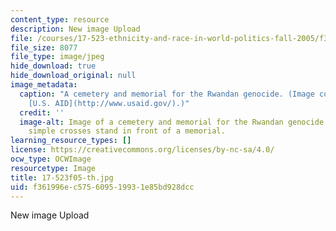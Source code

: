 ```yaml
---
content_type: resource
description: New image Upload
file: /courses/17-523-ethnicity-and-race-in-world-politics-fall-2005/f361996ec575609519931e85bd928dcc_17-523f05-th.jpg
file_size: 8077
file_type: image/jpeg
hide_download: true
hide_download_original: null
image_metadata:
  caption: "A cemetery and memorial for the Rwandan genocide. (Image courtesy of\_\
    [U.S. AID](http://www.usaid.gov/).)"
  credit: ''
  image-alt: Image of a cemetery and memorial for the Rwandan genocide.  A myriad
    simple crosses stand in front of a memorial.
learning_resource_types: []
license: https://creativecommons.org/licenses/by-nc-sa/4.0/
ocw_type: OCWImage
resourcetype: Image
title: 17-523f05-th.jpg
uid: f361996e-c575-6095-1993-1e85bd928dcc
---
```

New image Upload